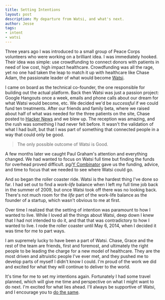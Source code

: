```yaml
---
title: Setting Intentions
layout: post
description: My departure from Watsi, and what's next.
author: Jesse
tags:
- intent
- watsi
---
```


Three years ago I was introduced to a small group of Peace Corps volunteers who
were working on a brilliant idea. I was immediately hooked. Their idea
was simple: use crowdfunding to connect donors with patients in need of low
cost, high impact healthcare. Crowdfunding was all the rage, yet no one had
taken the leap to match it up with healthcare like Chase Adam, the passionate
leader of what would become [Watsi](https://watsi.org).

I came on board as the technical co-founder, the one responsible for building
out the actual platform. Back then Watsi was just a passion project: Google
Hangouts once a week, emails and phone calls about our dream for what Watsi
would become, etc. We decided we'd be *successful* if we could fund ten
treatments. After our friends and family beta, where we raised about half of
what was needed for the three patients on the site, Chase posted to
[Hacker News](https://news.ycombinator.com/item?id=4424081) and we blew up.
The reception was amazing, and the rush was something I had never felt before.
It wasn't the validation of what I had built, but that I was part of something
that connected people in a way that could only be good.

> The only possible outcome of Watsi is Good.

A few months later we caught Paul Graham's attention and everything changed.
We had wanted to focus on Watsi full time but finding the funds for overhead
proved difficult. pg/[Y Combinator](http://ycombinator.com/watsi.html) gave us
the funding, advice, and time to focus that we needed to see where Watsi could
go.

And so began the roller coaster ride. Watsi is the hardest thing I've done so
far.  I had set out to find a *work-life* balance when I left my full time job
back in the summer of 2009, but once Watsi took off there was no looking back.
There's not much room for the *life* part of the work-life balance as the
founder of a startup, which wasn't obvious to me at first.

Over time I realized that the setting of intention was paramount to how I
wanted to live. While I loved all the things about Watsi, deep down I knew that
I had not intended to do it, and that that was contradictory to how I wanted to
live. I rode the roller coaster until May 6, 2014, when I decided it was time
for me to part ways.

I am supremely lucky to have been a part of Watsi. Chase, Grace and the rest of
the team are friends, first and foremost, and ultimately the right people to be
leading the charge for a new model of healthcare. They are the most driven and
altruistic people I've ever met, and they pushed me to develop parts of myself
I didn't know I could. I'm proud of the work we did and excited for what they
will continue to deliver to the world.

It's time for me to set my intentions again. Fortunately I had some travel
planned, which will give me time and perspective on what I might want to do
next. I'm excited for what lies ahead. I'll always be supportive of Watsi,
and I encourage you to [do the same](https://watsi.org/monthly).

